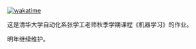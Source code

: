 [![wakatime](https://wakatime.com/badge/user/c0f90f6e-afce-4944-a21f-5e5374412ff9/project/cdbecbfb-ae90-4982-89fe-6f12a2ee8ee6.svg)](https://wakatime.com/badge/user/c0f90f6e-afce-4944-a21f-5e5374412ff9/project/cdbecbfb-ae90-4982-89fe-6f12a2ee8ee6)

这是清华大学自动化系张学工老师秋季学期课程《机器学习》的作业。

明年继续维护。
